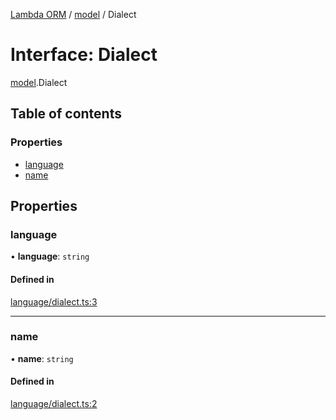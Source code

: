 [Lambda ORM](../README.md) / [model](../modules/model.md) / Dialect

# Interface: Dialect

[model](../modules/model.md).Dialect

## Table of contents

### Properties

- [language](model.Dialect.md#language)
- [name](model.Dialect.md#name)

## Properties

### language

• **language**: `string`

#### Defined in

[language/dialect.ts:3](https://github.com/FlavioLionelRita/lambda-orm/blob/daf3ab1/src/orm/language/dialect.ts#L3)

___

### name

• **name**: `string`

#### Defined in

[language/dialect.ts:2](https://github.com/FlavioLionelRita/lambda-orm/blob/daf3ab1/src/orm/language/dialect.ts#L2)
